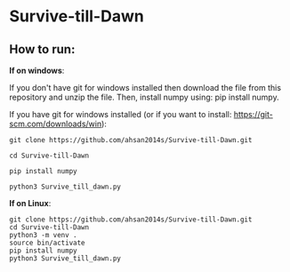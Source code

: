 # Survive-till-Dawn
## How to run:
**If on windows**:

If you don't have git for windows installed then download the file from this repository and unzip the file. Then, install numpy using: pip install numpy.

If you have git for windows installed (or if you want to install: https://git-scm.com/downloads/win):
```shell
git clone https://github.com/ahsan2014s/Survive-till-Dawn.git

cd Survive-till-Dawn

pip install numpy

python3 Survive_till_dawn.py
```
**If on Linux**:
```shell
git clone https://github.com/ahsan2014s/Survive-till-Dawn.git
cd Survive-till-Dawn
python3 -m venv .
source bin/activate
pip install numpy
python3 Survive_till_dawn.py
```
